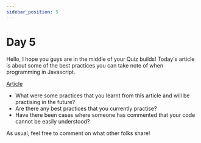 ```yaml
---
sidebar_position: 5
---
```


# Day 5

Hello, I hope you guys are in the middle of your Quiz builds! Today's article is about some of the best practices you can take note of when programming in Javascript. 

[Article](https://bit.ly/js-cleancode)

- What were some practices that you learnt from this article and will be practising in the future? 
- Are there any best practices that you currently practise? 
- Have there been cases where someone has commented that your code cannot be easily understood?

As usual, feel free to comment on what other folks share!